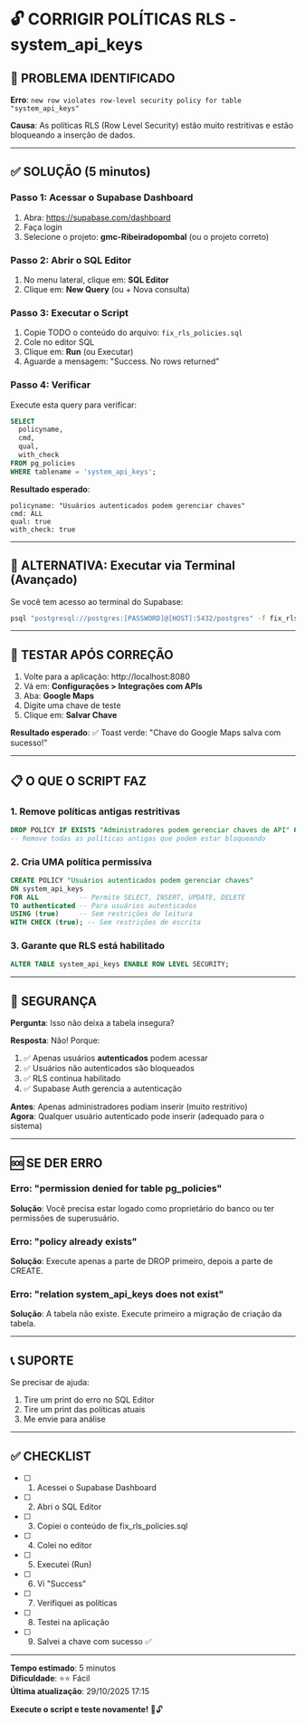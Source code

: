 # 🔓 CORRIGIR POLÍTICAS RLS - system_api_keys

## 🎯 PROBLEMA IDENTIFICADO

**Erro**: `new row violates row-level security policy for table "system_api_keys"`

**Causa**: As políticas RLS (Row Level Security) estão muito restritivas e estão bloqueando a inserção de dados.

---

## ✅ SOLUÇÃO (5 minutos)

### Passo 1: Acessar o Supabase Dashboard

1. Abra: https://supabase.com/dashboard
2. Faça login
3. Selecione o projeto: **gmc-Ribeiradopombal** (ou o projeto correto)

### Passo 2: Abrir o SQL Editor

1. No menu lateral, clique em: **SQL Editor**
2. Clique em: **New Query** (ou + Nova consulta)

### Passo 3: Executar o Script

1. Copie TODO o conteúdo do arquivo: `fix_rls_policies.sql`
2. Cole no editor SQL
3. Clique em: **Run** (ou Executar)
4. Aguarde a mensagem: "Success. No rows returned"

### Passo 4: Verificar

Execute esta query para verificar:

```sql
SELECT 
  policyname,
  cmd,
  qual,
  with_check
FROM pg_policies 
WHERE tablename = 'system_api_keys';
```

**Resultado esperado**:
```
policyname: "Usuários autenticados podem gerenciar chaves"
cmd: ALL
qual: true
with_check: true
```

---

## 🔄 ALTERNATIVA: Executar via Terminal (Avançado)

Se você tem acesso ao terminal do Supabase:

```bash
psql "postgresql://postgres:[PASSWORD]@[HOST]:5432/postgres" -f fix_rls_policies.sql
```

---

## 🧪 TESTAR APÓS CORREÇÃO

1. Volte para a aplicação: http://localhost:8080
2. Vá em: **Configurações > Integrações com APIs**
3. Aba: **Google Maps**
4. Digite uma chave de teste
5. Clique em: **Salvar Chave**

**Resultado esperado**:
✅ Toast verde: "Chave do Google Maps salva com sucesso!"

---

## 📋 O QUE O SCRIPT FAZ

### 1. Remove políticas antigas restritivas
```sql
DROP POLICY IF EXISTS "Administradores podem gerenciar chaves de API" ON system_api_keys;
-- Remove todas as políticas antigas que podem estar bloqueando
```

### 2. Cria UMA política permissiva
```sql
CREATE POLICY "Usuários autenticados podem gerenciar chaves"
ON system_api_keys
FOR ALL          -- Permite SELECT, INSERT, UPDATE, DELETE
TO authenticated -- Para usuários autenticados
USING (true)     -- Sem restrições de leitura
WITH CHECK (true); -- Sem restrições de escrita
```

### 3. Garante que RLS está habilitado
```sql
ALTER TABLE system_api_keys ENABLE ROW LEVEL SECURITY;
```

---

## 🔐 SEGURANÇA

**Pergunta**: Isso não deixa a tabela insegura?

**Resposta**: Não! Porque:
1. ✅ Apenas usuários **autenticados** podem acessar
2. ✅ Usuários não autenticados são bloqueados
3. ✅ RLS continua habilitado
4. ✅ Supabase Auth gerencia a autenticação

**Antes**: Apenas administradores podiam inserir (muito restritivo)  
**Agora**: Qualquer usuário autenticado pode inserir (adequado para o sistema)

---

## 🆘 SE DER ERRO

### Erro: "permission denied for table pg_policies"
**Solução**: Você precisa estar logado como proprietário do banco ou ter permissões de superusuário.

### Erro: "policy already exists"
**Solução**: Execute apenas a parte de DROP primeiro, depois a parte de CREATE.

### Erro: "relation system_api_keys does not exist"
**Solução**: A tabela não existe. Execute primeiro a migração de criação da tabela.

---

## 📞 SUPORTE

Se precisar de ajuda:
1. Tire um print do erro no SQL Editor
2. Tire um print das políticas atuais
3. Me envie para análise

---

## ✅ CHECKLIST

- [ ] 1. Acessei o Supabase Dashboard
- [ ] 2. Abri o SQL Editor
- [ ] 3. Copiei o conteúdo de fix_rls_policies.sql
- [ ] 4. Colei no editor
- [ ] 5. Executei (Run)
- [ ] 6. Vi "Success"
- [ ] 7. Verifiquei as políticas
- [ ] 8. Testei na aplicação
- [ ] 9. Salvei a chave com sucesso ✅

---

**Tempo estimado**: 5 minutos  
**Dificuldade**: ⭐⭐ Fácil  
**Última atualização**: 29/10/2025 17:15

**Execute o script e teste novamente!** 🚀🔓
